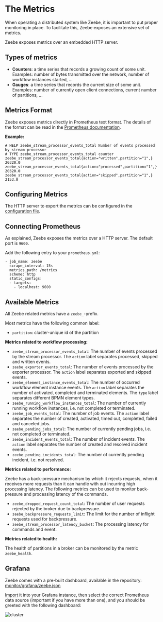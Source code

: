 # The Metrics

When operating a distributed system like Zeebe, it is important to put proper monitoring in place.
To facilitate this, Zeebe exposes an extensive set of metrics.

Zeebe exposes metrics over an embedded HTTP server.

## Types of metrics

* **Counters**: a time series that records a growing count of some unit. Examples: number of bytes transmitted over the network, number of workflow instances started, ...
* **Gauges**: a time series that records the current size of some unit. Examples: number of currently open client connections, current number of partitions, ...

## Metrics Format

Zeebe exposes metrics directly in Prometheus text format.
The details of the format can be read in the [Prometheus documentation][prom-format].


**Example:**

```
# HELP zeebe_stream_processor_events_total Number of events processed by stream processor
# TYPE zeebe_stream_processor_events_total counter
zeebe_stream_processor_events_total{action="written",partition="1",} 20320.0
zeebe_stream_processor_events_total{action="processed",partition="1",} 20320.0
zeebe_stream_processor_events_total{action="skipped",partition="1",} 2153.0
```

## Configuring Metrics

The HTTP server to export the metrics can be configured in the [configuration file](/appendix/broker-config-template.md).

## Connecting Prometheus

As explained, Zeebe exposes the metrics over a HTTP server. The default port is `9600`.

Add the following entry to your `prometheus.yml`:

```
- job_name: zeebe
  scrape_interval: 15s
  metrics_path: /metrics
  scheme: http
  static_configs:
  - targets:
    - localhost: 9600
```

## Available Metrics

All Zeebe related metrics have a `zeebe_`-prefix.

Most metrics have the following common label:

* `partition`: cluster-unique id of the partition

**Metrics related to workflow processing:**

* `zeebe_stream_processor_events_total`: The number of events processed by the stream processor.
The `action` label separates processed, skipped and written events. 
* `zeebe_exporter_events_total`: The number of events processed by the exporter processor.
The `action` label separates exported and skipped events. 
* `zeebe_element_instance_events_total`: The number of occurred workflow element instance events.
The `action` label separates the number of activated, completed and terminated elements.
The `type` label separates different BPMN element types.
* `zeebe_running_workflow_instances_total`: The number of currently running workflow instances, i.e.
not completed or terminated.
* `zeebe_job_events_total`: The number of job events. The `action` label separates the number of
created, activated, timed out, completed, failed and canceled jobs.
* `zeebe_pending_jobs_total`: The number of currently pending jobs, i.e. not completed or terminated.
* `zeebe_incident_events_total`: The number of incident events. The `action` label separates the number
of created and resolved incident events.
* `zeebe_pending_incidents_total`: The number of currently pending incident, i.e. not resolved.

**Metrics related to performance:**

Zeebe has a back-pressure mechanism by which it rejects requests, when it receives more requests than it can handle with out incurring high processing latency.
The following metrics can be used to monitor back-pressure and processing latency of the commands.
 
* `zeebe_dropped_request_count_total`: The number of user requests rejected by the broker due to backpressure.
* `zeebe_backpressure_requests_limit`: The limit for the number of inflight requests used for backpressure.
* `zeebe_stream_processor_latency_bucket`: The processing latency for commands and event.

**Metrics related to health:**

The health of partitions in a broker can be monitored by the metric `zeebe_health`. 

[prom-format]: https://prometheus.io/docs/instrumenting/exposition_formats/#text-format-details

## Grafana

Zeebe comes with a pre-built dashboard, available in the repository: 
[monitor/grafana/zeebe.json](https://github.com/zeebe-io/zeebe/tree/{{commit}}/monitor/grafana/zeebe.json)

[Import](https://grafana.com/docs/grafana/latest/reference/export_import/#importing-a-dashboard)
it into your Grafana instance, then select the correct Prometheus data source (important if you have more than one), and
you should be greeted with the following dashboard:

![cluster](/operations/grafana-preview.png)

